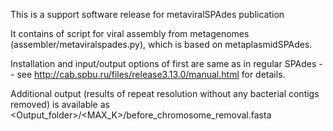 This is a support software release for metaviralSPAdes publication

It contains of script for viral assembly from metagenomes (assembler/metaviralspades.py), which is based on metaplasmidSPAdes.

Installation and input/output options of first are same as in regular SPAdes -- see http://cab.spbu.ru/files/release3.13.0/manual.html for details.

Additional output (results of repeat resolution without any bacterial contigs removed) is available as <Output_folder>/<MAX_K>/before_chromosome_removal.fasta

